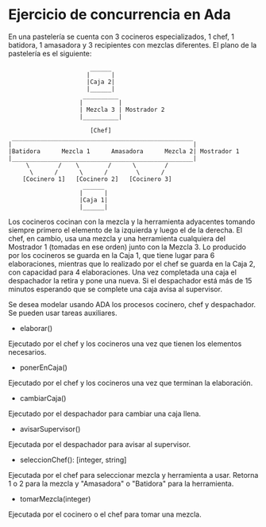 # Ejercicio de concurrencia en Ada

En una pastelería se cuenta con 3 cocineros especializados, 1 chef, 1 batidora, 1 amasadora y 3 recipientes con mezclas diferentes. El plano de la pastelería es el siguiente:

```text
                       ______
                      |      |
                      |Caja 2|
                      |______|
                     __________
                    |          |
                    | Mezcla 3 | Mostrador 2
                    |__________|
                    
                       [Chef]
 ___________________________________________________
|                                                   |
|Batidora      Mezcla 1      Amasadora      Mezcla 2| Mostrador 1
|___________________________________________________|
     \        /    \        /      \        /
      \      /      \      /        \      /    
    [Cocinero 1]   [Cocinero 2]   [Cocinero 3]
                     ______
                    |      |
                    |Caja 1|
                    |______|
```

Los cocineros cocinan con la mezcla y la herramienta adyacentes tomando siempre primero el elemento de la izquierda y luego el de la derecha. El chef, en cambio, usa una mezcla y una herramienta cualquiera del Mostrador 1 (tomadas en ese orden) junto con la Mezcla 3.
Lo producido por los cocineros se guarda en la Caja 1, que tiene lugar para 6 elaboraciones, mientras que lo realizado por el chef se guarda en la Caja 2, con capacidad para 4 elaboraciones. Una vez completada una caja el despachador la retira y pone una nueva. Si el despachador está más de 15 minutos esperando que se complete una caja avisa al supervisor.

Se desea modelar usando ADA los procesos cocinero, chef y despachador. Se pueden usar tareas auxiliares.

* elaborar()

Ejecutado por el chef y los cocineros una vez que tienen los elementos necesarios.

* ponerEnCaja()

Ejecutado por el chef y los cocineros una vez que terminan la elaboración.

* cambiarCaja()

Ejecutado por el despachador para cambiar una caja llena.

* avisarSupervisor()

Ejecutada por el despachador para avisar al supervisor.

* seleccionChef(): [integer, string]

Ejecutada por el chef para seleccionar mezcla y herramienta a usar. Retorna 1 o 2 para la mezcla y "Amasadora" o "Batidora" para la herramienta.

* tomarMezcla(integer)

Ejecutada por el cocinero o el chef para tomar una mezcla.
